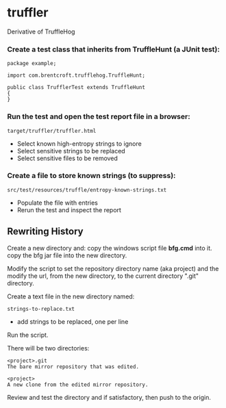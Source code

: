 # truffler
Derivative of TruffleHog

### Create a test class that inherits from TruffleHunt (a JUnit test):

    package example;

    import com.brentcroft.trufflehog.TruffleHunt;

    public class TrufflerTest extends TruffleHunt
    {
    }

### Run the test and open the test report file in a browser:

    target/truffler/truffler.html

*  Select known high-entropy strings to ignore
*  Select sensitive strings to be replaced
*  Select sensitive files to be removed


### Create a file to store known strings (to suppress):

    src/test/resources/truffle/entropy-known-strings.txt

*  Populate the file with entries
*  Rerun the test and inspect the report

## Rewriting History

Create a new directory and:
    copy the windows script file **bfg.cmd** into it.
    copy the bfg jar file into the new directory.

Modify the script to set the repository directory name (aka project)
and the modify the url, from the new directory, to the current directory ".git" directory.

Create a text file in the new directory named:

    strings-to-replace.txt

*  add strings to be replaced, one per line


Run the script.

There will be two directories:

    <project>.git
    The bare mirror repository that was edited.

    <project>
    A new clone from the edited mirror repository.

Review and test the <project> directory and if satisfactory, then push to the origin.

